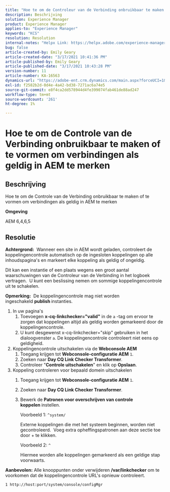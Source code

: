 ```yaml
---
title: "Hoe te om de Controleur van de Verbinding onbruikbaar te maken of te vormen om verbindingen als geldig in AEM te merken"
description: Beschrijving
solution: Experience Manager
product: Experience Manager
applies-to: "Experience Manager"
keywords: "KCS"
resolution: Resolution
internal-notes: "Helpx Link: https://helpx.adobe.com/experience-manager/kb/how-to-configure-linkchecker-tomark-alllinks-asvalid.html"
bug: false
article-created-by: Emily Geary
article-created-date: "3/17/2021 10:41:36 PM"
article-published-by: Emily Geary
article-published-date: "3/17/2021 10:43:28 PM"
version-number: 11
article-number: KA-16563
dynamics-url: "https://adobe-ent.crm.dynamics.com/main.aspx?forceUCI=1&pagetype=entityrecord&etn=knowledgearticle&id=21d0f7ed-7187-eb11-a812-000d3a593216"
exl-id: f2582b2d-0d4e-4a42-bd38-7271ac6a74e5
source-git-commit: e8f4ca2dd578944d4fe399074fab461de88ad247
workflow-type: tm+mt
source-wordcount: '261'
ht-degree: 1%

---
```


# Hoe te om de Controle van de Verbinding onbruikbaar te maken of te vormen om verbindingen als geldig in AEM te merken

## Beschrijving


Hoe te om de Controle van de Verbinding onbruikbaar te maken of te vormen om verbindingen als geldig in AEM te merken

<b>Omgeving</b>

AEM 6,4,6,5


## Resolutie


<b>Achtergrond:</b>  Wanneer een site in AEM wordt geladen, controleert de koppelingencontrole automatisch op de ingesloten koppelingen op alle inhoudspagina&#39;s en markeert elke koppeling als geldig of ongeldig.

Dit kan een instantie of een plaats wegens een groot aantal waarschuwingen van de Controleur van de Verbinding in het logboek vertragen.  U kunt een beslissing nemen om sommige koppelingencontrole uit te schakelen.

<b>Opmerking:</b>  De koppelingencontrole mag niet worden ingeschakeld <b>publish </b>instanties.



1. In uw pagina&#39;s
   1. Toevoegen <b>x-cq-linkchecker=&quot;valid&quot;</b> in de `a` -tag om ervoor te zorgen dat koppelingen altijd als geldig worden gemarkeerd door de koppelingencontrole.
   2. U kunt desgewenst x-cq-linkchecker=&quot;skip&quot; gebruiken in het dialoogvenster `a`. De koppelingencontrole controleert niet eens op geldigheid.
2. Koppelingencontrole uitschakelen via de <b>Webconsole AEM</b>
   1. Toegang krijgen tot <b>Webconsole-configuratie AEM</b> `1`.
   2. Zoeken naar <b>Day CQ Link Checker Transformer</b>.
   3. Controleer &quot;<b>Controle uitschakelen</b>&quot; en klik op <b>Opslaan</b>.
3. Koppeling controleren voor bepaald domein uitschakelen
   1. Toegang krijgen tot <b>Webconsole-configuratie AEM</b> `1`.
   2. Zoeken naar <b>Day CQ Link Checker Transformer</b>.
   3. Bewerk de <b>Patronen voor overschrijven van controle koppelen </b>instellen.



      Voorbeeld 1: `^system/`

      Externe koppelingen die met het systeem beginnen, worden niet gecontroleerd.  Voeg extra opheffingspatronen aan deze sectie toe door + te klikken. 



      Voorbeeld 2: `^`

      Hiermee worden alle koppelingen gemarkeerd als een geldige stap voorwaarts.




<b>Aanbevolen:</b> Alle knooppunten onder verwijderen <b>/var/linkchecker</b> om te voorkomen dat de koppelingencontrole URL&#39;s opnieuw controleert.

`1 http://host:port/system/console/configMgr`

